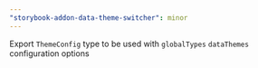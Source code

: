 ```yaml
---
"storybook-addon-data-theme-switcher": minor
---
```


Export `ThemeConfig` type to be used with `globalTypes` `dataThemes` configuration options
